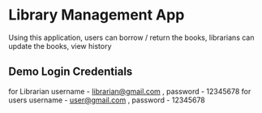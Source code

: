 # Library Management App

Using this application, users can borrow / return the books, librarians can update the books, view history

## Demo Login Credentials

for Librarian
username  - librarian@gmail.com , password  - 12345678
for users
username  - user@gmail.com , password  - 12345678


